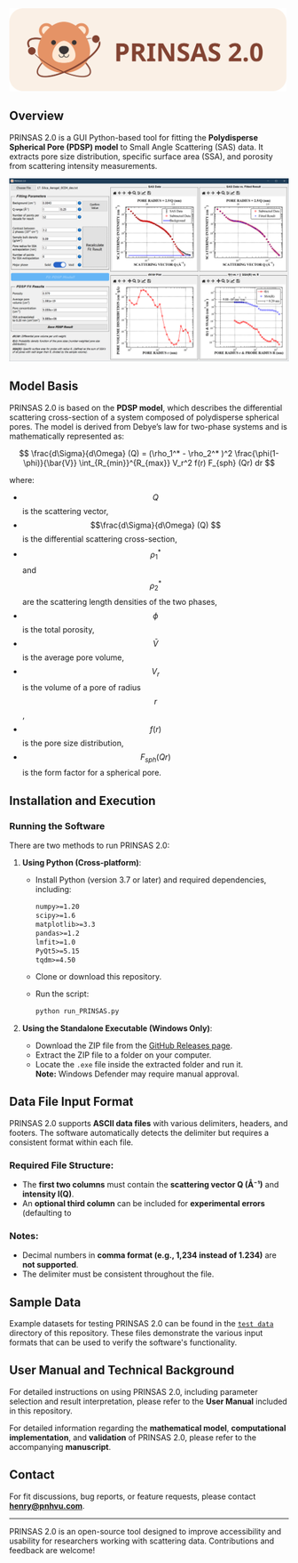 
<img src="images/PRINSAS_banner.svg" alt="Icon" width="500"> 

## Overview
PRINSAS 2.0 is a GUI Python-based tool for fitting the **Polydisperse Spherical Pore (PDSP) model** to Small Angle Scattering (SAS) data. It extracts pore size distribution, specific surface area (SSA), and porosity from scattering intensity measurements.

<img src="images/app_layout.png" alt="Application Layout"> 

## Model Basis
PRINSAS 2.0 is based on the **PDSP model**, which describes the differential scattering cross-section of a system composed of polydisperse spherical pores. The model is derived from Debye’s law for two-phase systems and is mathematically represented as:

$$
\frac{d\Sigma}{d\Omega} (Q) = (\rho_1^* - \rho_2^* )^2  \frac{\phi(1-\phi)}{\bar{V}} \int_{R_{min}}^{R_{max}} V_r^2 f(r) F_{sph} (Qr) dr
$$

where:
- $$Q $$ is the scattering vector,
- $$\frac{d\Sigma}{d\Omega} (Q) $$ is the differential scattering cross-section,  
- $$\rho_1^* $$ and $$\rho_2^* $$ are the scattering length densities of the two phases,  
- $$\phi $$ is the total porosity,  
- $$\bar{V} $$ is the average pore volume,  
- $$V_r $$ is the volume of a pore of radius $$r $$,  
- $$f(r) $$ is the pore size distribution,  
- $$F_{sph}(Qr) $$ is the form factor for a spherical pore.  

## Installation and Execution
### Running the Software
There are two methods to run PRINSAS 2.0:

1. **Using Python (Cross-platform)**:
   - Install Python (version 3.7 or later) and required dependencies, including:
     ```
     numpy>=1.20
     scipy>=1.6
     matplotlib>=3.3
     pandas>=1.2
     lmfit>=1.0
     PyQt5>=5.15
     tqdm>=4.50
     ```

   - Clone or download this repository.
   - Run the script:
     ```bash
     python run_PRINSAS.py
     ```

2. **Using the Standalone Executable (Windows Only)**:
   - Download the ZIP file from the [GitHub Releases page](https://github.com/henry-pnhvu/PRINSAS-2.0/releases).
   - Extract the ZIP file to a folder on your computer.
   - Locate the `.exe` file inside the extracted folder and run it.  
     **Note:** Windows Defender may require manual approval.

## Data File Input Format
PRINSAS 2.0 supports **ASCII data files** with various delimiters, headers, and footers. The software automatically detects the delimiter but requires a consistent format within each file.  

### Required File Structure:
- The **first two columns** must contain the **scattering vector Q (Å⁻¹)** and **intensity I(Q)**.  
- An **optional third column** can be included for **experimental errors** (defaulting to

### Notes:
- Decimal numbers in **comma format (e.g., 1,234 instead of 1.234)** are **not supported**.  
- The delimiter must be consistent throughout the file.  

  
## Sample Data
Example datasets for testing PRINSAS 2.0 can be found in the [`test data`](https://github.com/henry-pnhvu/PRINSAS-2.0/tree/main/test%20data) directory of this repository. These files demonstrate the various input formats that can be used to verify the software's functionality.  


## User Manual and Technical Background
For detailed instructions on using PRINSAS 2.0, including parameter selection and result interpretation, please refer to the **User Manual** included in this repository.

For detailed information regarding the **mathematical model**, **computational implementation**, and **validation** of PRINSAS 2.0, please refer to the accompanying **manuscript**.

## Contact
For fit discussions, bug reports, or feature requests, please contact **henry@pnhvu.com**.

---
PRINSAS 2.0 is an open-source tool designed to improve accessibility and usability for researchers working with scattering data. Contributions and feedback are welcome!

